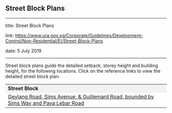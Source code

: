 ## Street Block Plans
---
title: Street Block Plans

link: https://www.ura.gov.sg/Corporate/Guidelines/Development-Control/Non-Residential/EI/Street-Block-Plans

date: 5 July 2019

---


Street block plans guide the detailed setback, storey height and building height, for the following locations. Click on the reference links to view the detailed street block plan.

<table width="100%"><tbody><tr><td style="background-color: #f2f2f2;"><strong>Street Block</strong></td></tr><tr><td><a></a><a href="/-/media/Corporate/Guidelines/Development-control/Street-Block-Plans/GUDG.pdf" target="_blank">Geylang Road, Sims Avenue, &amp; Guillemard Road, bounded by Sims Way and Paya Lebar Road</a></td></tr></tbody></table>

  



